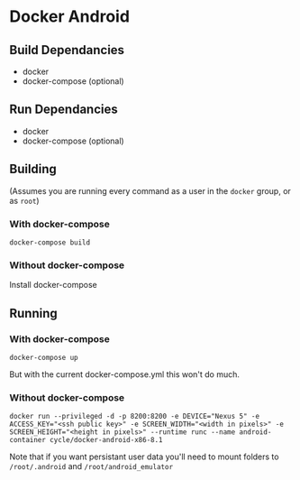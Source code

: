 # Docker Android

## Build Dependancies
- docker
- docker-compose (optional)

## Run Dependancies
- docker
- docker-compose (optional)

## Building
(Assumes you are running every command as a user in the `docker` group, or as `root`)

###  With docker-compose
`docker-compose build`

### Without docker-compose
[comment]: <> (`docker build --build-arg ANDROID_VERSION=8.1 --build-arg API_LEVEL=29 --build-arg CHROME_DRIVER=74.0.3729.6 --build-arg BROWSER=chrome --build-arg SYS_IMG=x86 docker`)
Install docker-compose

## Running

### With docker-compose
`docker-compose up`

But with the current docker-compose.yml this won't do much.

### Without docker-compose
`docker run --privileged -d -p 8200:8200 -e DEVICE="Nexus 5" -e ACCESS_KEY="<ssh public key>" -e SCREEN_WIDTH="<width in pixels>" -e SCREEN_HEIGHT="<height in pixels>" --runtime runc --name android-container cycle/docker-android-x86-8.1`

Note that if you want persistant user data you'll need to mount folders to `/root/.android` and `/root/android_emulator`
